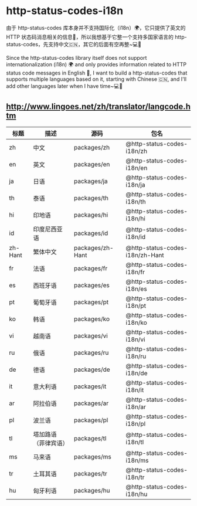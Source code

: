 # http-status-codes-i18n

由于 http-status-codes 库本身并不支持国际化（i18n）🌍，它只提供了英文的 HTTP 状态码消息相关的信息📜，所以我想基于它整一个支持多国家语言的 http-status-codes，先支持中文🇨🇳，其它的后面有空再整~💻🚀

Since the http-status-codes library itself does not support internationalization (i18n) 🌍 and only provides information related to HTTP status code messages in English 📜, I want to build a http-status-codes that supports multiple languages based on it, starting with Chinese 🇨🇳, and I'll add other languages later when I have time~💻🚀


## http://www.lingoes.net/zh/translator/langcode.htm

| 标题    | 描述                 | 源码        | 包名                       |
| ------- | -------------------- | ----------- | -------------------------- |
| zh      | 中文                 | packages/zh | @http-status-codes-i18n/zh |
| en      | 英文                 | packages/en | @http-status-codes-i18n/en |
| ja      | 日语                 | packages/ja | @http-status-codes-i18n/ja |
| th      | 泰语                 | packages/th | @http-status-codes-i18n/th |
| hi      | 印地语               | packages/hi | @http-status-codes-i18n/hi |
| id      | 印度尼西亚语         | packages/id | @http-status-codes-i18n/id |
| zh-Hant | 繁体中文             | packages/zh-Hant | @http-status-codes-i18n/zh-Hant |
| fr      | 法语                 | packages/fr | @http-status-codes-i18n/fr |
| es      | 西班牙语             | packages/es | @http-status-codes-i18n/es |
| pt      | 葡萄牙语             | packages/pt | @http-status-codes-i18n/pt |
| ko      | 韩语                 | packages/ko | @http-status-codes-i18n/ko |
| vi      | 越南语               | packages/vi | @http-status-codes-i18n/vi |
| ru      | 俄语                 | packages/ru | @http-status-codes-i18n/ru |
| de      | 德语                 | packages/de | @http-status-codes-i18n/de |
| it      | 意大利语             | packages/it | @http-status-codes-i18n/it |
| ar      | 阿拉伯语             | packages/ar | @http-status-codes-i18n/ar |
| pl      | 波兰语               | packages/pl | @http-status-codes-i18n/pl |
| tl      | 塔加路语（菲律宾语） | packages/tl | @http-status-codes-i18n/tl |
| ms      | 马来语               | packages/ms | @http-status-codes-i18n/ms |
| tr      | 土耳其语             | packages/tr | @http-status-codes-i18n/tr |
| hu      | 匈牙利语             | packages/hu | @http-status-codes-i18n/hu |
